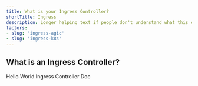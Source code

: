 ```yaml
---
title: What is your Ingress Controller?
shortTitle: Ingress
description: Longer helping text if people don't understand what this question means.
factors:
- slug: 'ingress-agic'
- slug: 'ingress-k8s'
---
```


## What is an Ingress Controller?

Hello World Ingress Controller Doc
